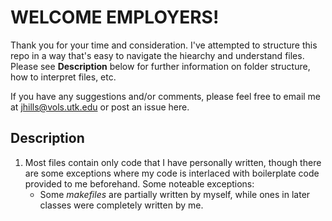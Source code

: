 # WELCOME EMPLOYERS!

Thank you for your time and consideration. I've attempted to structure this repo in a way that's easy to navigate the hiearchy and understand files. Please see **Description** below for further information on folder structure, how to interpret files, etc.

If you have any suggestions and/or comments, please feel free to email me at [jhills@vols.utk.edu](mailto:jhills@vols.utk.edu) or post an issue here. 

## Description

1. Most files contain only code that I have personally written, though there are some exceptions where my code is interlaced with boilerplate code provided to me beforehand. Some noteable exceptions:
    - Some *makefiles* are partially written by myself, while ones in later classes were completely written by me.
